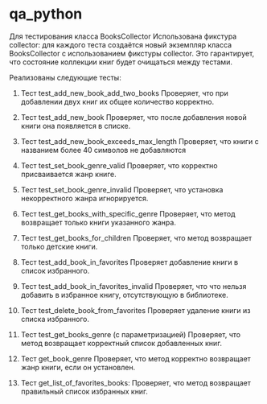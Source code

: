 # qa_python
Для тестирования класса BooksCollector
Использована фикстура collector: для каждого теста создаётся новый экземпляр класса BooksCollector с использованием фикстуры collector. Это гарантирует, что состояние коллекции книг будет очищаться между тестами.

Реализованы следующие тесты:
1. Тест test_add_new_book_add_two_books
Проверяет, что при добавлении двух книг их общее количество корректно.

2. Тест test_add_new_book
Проверяет, что после добавления новой книги она появляется в списке.

3. Тест test_add_new_book_exceeds_max_length
Проверяет, что книги с названием более 40 символов не добавляются

4. Тест test_set_book_genre_valid
Проверяет, что корректно присваивается жанр книге.

5. Тест test_set_book_genre_invalid
Проверяет, что установка некорректного жанра игнорируется.

6. Тест test_get_books_with_specific_genre
Проверяет, что метод возвращает только книги указанного жанра.

7. Тест test_get_books_for_children
Проверяет, что метод возвращает только детские книги.

8. Тест test_add_book_in_favorites
Проверяет добавление книги в список избранного.

9.  Тест test_add_book_in_favorites_invalid
Проверяет, что что нельзя добавить в избранное книгу, отсутствующую в библиотеке.

10. Тест test_delete_book_from_favorites
Проверяет удаление книги из списка избранного.

11. Тест test_get_books_genre (с параметризацией)
Проверяет, что метод возвращает корректный список добавленных книг.

12. Тест get_book_genre
Проверяет, что метод корректно возвращает жанр книги, если он установлен.

13. Тест get_list_of_favorites_books:
Проверяет, что метод возвращает правильный список избранных книг. 
